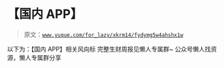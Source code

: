 # 【国内 APP】

> 原文：[`www.yuque.com/for_lazy/xkrm14/fydymg5w4ahshx1w`](https://www.yuque.com/for_lazy/xkrm14/fydymg5w4ahshx1w)

<ne-p id="uc4ff8c65" data-lake-id="uc4ff8c65"><ne-text id="u0e3738dd">以下为：【国内 APP】相关风向标</ne-text></ne-p> <ne-p id="uad014358" data-lake-id="uad014358"><ne-text id="u1e917813">完整生财周报见懒人专属群~</ne-text></ne-p> <ne-p id="ue0bb6c2e" data-lake-id="ue0bb6c2e"><ne-text id="ude1f9f75">公众号懒人找资源，懒人专属群分享</ne-text></ne-p>